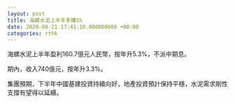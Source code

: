 ```yaml
---
layout: post
title: 海螺水泥上半年多賺5%
date: 2020-08-21 17:41:10.000000000 +08:00
categories: rthk
---
```


海螺水泥上半年盈利160.7億元人民幣，按年升5.3%，不派中期息。

期內，收入740億元，按年升3.3%。

集團預期，下半年中國基建投資持續向好，地產投資預計保持平穩，水泥需求剛性支撐有望得以延續。
